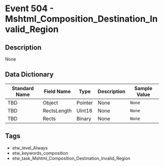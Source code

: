 # Event 504 - Mshtml_Composition_Destination_Invalid_Region

## Description
None

## Data Dictionary
|Standard Name|Field Name|Type|Description|Sample Value|
|---|---|---|---|---|
|TBD|Object|Pointer|None|`None`|
|TBD|RectsLength|UInt16|None|`None`|
|TBD|Rects|Binary|None|`None`|

## Tags
* etw_level_Always
* etw_keywords_composition
* etw_task_Mshtml_Composition_Destination_Invalid_Region